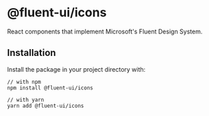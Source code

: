 # @fluent-ui/icons

React components that implement Microsoft's Fluent Design System.

## Installation

Install the package in your project directory with:

```
// with npm
npm install @fluent-ui/icons

// with yarn
yarn add @fluent-ui/icons
```
